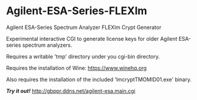 # Agilent-ESA-Series-FLEXlm
Agilent ESA-Series Spectrum Analyzer FLEXlm Crypt Generator

Experimental interactive CGI to generate license keys for older Agilent ESA-series spectrum analyzers.

Requires a writable 'tmp' directory under you cgi-bin directory.

Requires the installation of Wine: https://www.winehq.org

Also requires the installation of the included 'lmcryptTMOMID01.exe' binary.

***Try it out!*** 
http://gbppr.ddns.net/agilent-esa.main.cgi
